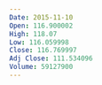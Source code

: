 ```yaml
---
Date: 2015-11-10
Open: 116.900002
High: 118.07
Low: 116.059998
Close: 116.769997
Adj Close: 111.534096
Volume: 59127900
---
```

